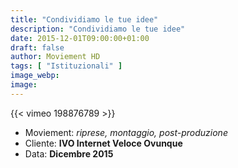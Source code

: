 ```yaml
---
title: "Condividiamo le tue idee"
description: "Condividiamo le tue idee"
date: 2015-12-01T09:00:00+01:00
draft: false
author: Moviement HD
tags: [ "Istituzionali" ]
image_webp:
image:
---
```


{{< vimeo 198876789 >}}
<br>

- Moviement: *riprese, montaggio, post-produzione*
- Cliente: **IVO Internet Veloce Ovunque**
- Data: **Dicembre 2015**
